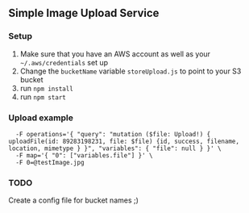 ## Simple Image Upload Service

### Setup
1) Make sure that you have an AWS account as well as your `~/.aws/credentials` set up
2) Change the `bucketName` variable `storeUpload.js` to point to your S3 bucket
3) run `npm install`
4) run `npm start`

### Upload example

```curl localhost:8000/graphql \
  -F operations='{ "query": "mutation ($file: Upload!) { uploadFile(id: 89283198231, file: $file) {id, success, filename, location, mimetype } }", "variables": { "file": null } }' \
  -F map='{ "0": ["variables.file"] }' \
  -F 0=@testImage.jpg
  ``` 
  
### TODO
Create a config file for bucket names ;)